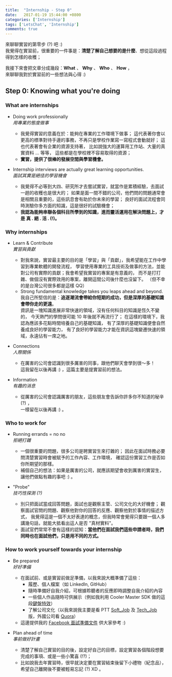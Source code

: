 ```yaml
---
title:  "Internship - Step 0"
date:   2017-01-19 15:44:00 +0800
categories: ['Internship']
tags: ['LetsChat', 'Internship']
comments: true
---
```


來聊聊實習的第零步 (?) 吧 :)  
我覺得在實習前，很重要的一件事是：**清楚了解自己想要的是什麼**、想從這段過程得到怎樣的收穫；

<!--more-->

我接下來會把文章分成幾段：**What** 、 **Why** 、 **Who** 、 **How** ，   
來聊聊我對於實習前的一些想法與心得 :)


## Step 0: Knowing what you're doing

### **What** are internships

- Doing work professionally  
*用專業的態度做事*
  - 我覺得實習的意義在於：能夠在專業的工作環境下做事；
  這代表著你會以更高的標準對待手邊的事務，不再只是學校作業寫一寫程式會動就好；
  這也代表著會有企業的資源支持著， 比如說強大的運算用工作站、大量的真實資料 ... 等等，
  這些都是在學校裡不容易取得的資源；
  - **實習，提供了很棒的發展空間與學習機會。**

- Internship interviews are actually great learning opportunities.  
*面試其實是絕佳的學習機會*
  - 我覺得不必等到大四、研究所才去嘗試實習，就當作是累積經驗，去面試一趟的收穫也是很大的；
  如果是面一間不錯的公司，他們問的問題通常會是相關且重要的，這些訊息會有助於你未來的學習；
  良好的面試流程會同時測驗你多方面的知識，這是很好的試驗機會；
  - **我認為能夠串聯各個科目所學到的知識，進而靈活運用在解決問題上，才是 真 . 絕 . 活 . (!)。**


### **Why** internships

- Learn & Contribute  
*實習與貢獻*
  - 對我來說，實習最主要的目的是「學習」與「貢獻」，我希望能在工作中學習到專業軟體的開發流程，
  學習使用專業的工具技術及做事的方法，並能對公司有實際的貢獻；我會希望我實習的專案是有意義的，
  而不是打打雜、做個沒有實際效用的專案，離開這間公司後什麼也沒留下。
  （但不幸的是台灣公司很多都是這樣 QQ）
  - Strong fundamental knowledge takes you leaps ahead and beyond.  
  我自己所堅信的是：**追逐潮流會帶給你短期的成功，但是深厚的基礎知識會帶你走的更遠**。  
  資訊是一塊知識進展非常快速的領域，沒有任何科目的知識是恆久不變的，
  今天熱門的學問很可能 10 年後就不再流行了；
  在這樣的環境下，我認為應該多花點時間培養自己的基礎知識，
  有了深厚的基礎知識便會自然養成良好的學習能力，
  有了良好的學習能力才能在資訊這塊變遷快速的領域，永遠佔有一席之地。

- Connections  
*人際關係*
  - 在厲害的公司會認識到很多厲害的同事，跟他們聊天會學到很～多！   
  這我留在以後再講 :) ，這篇主要是提實習前的想法。

- Information  
*有趣的消息*
  - 從厲害的公司會認識厲害的朋友，這些朋友會告訴你許多你不知道的秘辛 (?) ，  
  一樣留在以後再講 :) 。


### **Who** to work for

- Running errands = no no  
*拒絕打雜*
  - 一個很重要的問題，很多公司是聘實習生來打雜的；
  因此在面試時務必要問清楚實習時會被賦予的工作內容、工作環境，
  確認這份實習工作是否如你所期望的那樣。
  - 補個自己的想法：如果是厲害的公司，就應該期望會收到厲害的實習生，讓他們做點有趣的事吧 :) 。

- "Probe"  
*技巧性探測 (?)*
  - 別只把面試當成回答問題，面試也是觀察主管、公司文化的大好機會；
  觀察面試官問的問題、觀察他對你的回答的反應、觀察他對於事情的描述方式，
  我覺得這是一個不太好表達的概念，但我時常會覺得只要跟一個人多講幾句話，就能大抵看出這人是否 "真材實料"。
  - 面試官們常常不會有這樣的認知：**當他們在面試我們這些申請者時，我們同時也在面試他們，只是用不同的方式。**


### **How** to work yourself towards your internship

- Be prepared  
*好好準備*
  - 在面試前、或是實習前做足準備，以我來說大概準備了這些：
    - 履歷、個人檔案（如 LinkedIn, GitHub）
    - 隨時準備好自我介紹，可根據聆聽者的反應即時調整自我介紹的內容
    - 一些個人作品隨時可供展示（例如我利用 Cooler Master SDK 做的這段[鍵盤特效](https://www.youtube.com/watch?v=9uNqhmmMhNM)）
    - 了解公司文化（以我來說我主要是看 PTT [Soft_Job](https://www.ptt.cc/bbs/Soft_Job/index.html) 及 [Tech_Job](https://www.ptt.cc/bbs/Tech_Job/index.html) 版，外國公司看 [Quora](https://www.quora.com/)）
  - 這邊提供我的 [Facebook 面試準備文件](https://goo.gl/qCLGCM) 供大家參考 :)


- Plan ahead of time  
*事前做好計畫*
  - 清楚了解自己實習的目的後，設定好自己的目標，設定實習各個階段想要完成的事項、或是一些小驚喜 (!?)；
  - 比如說我去年實習時，很早就決定要在實習結束後留下小禮物（紀念品），
  希望自己離開後不要被輕易忘記 (?) XD 。
